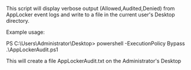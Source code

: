 This script will display verbose output (Allowed,Audited,Denied) from AppLocker event logs and write to a file in the current user's Desktop directory.

Example usage:

PS C:\Users\Administrator\Desktop> powershell -ExecutionPolicy Bypass .\AppLockerAudit.ps1

This will create a file AppLockerAudit.txt on the Administrator's Desktop
